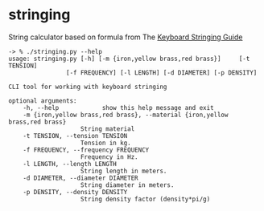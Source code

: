 # stringing
String calculator based on formula from The [Keyboard Stringing Guide
](http://a.co/1kLyV1E)

	-> % ./stringing.py --help
	usage: stringing.py [-h] [-m {iron,yellow brass,red brass}] 	[-t TENSION]
                    [-f FREQUENCY] [-l LENGTH] [-d DIAMETER] [-p DENSITY]

	CLI tool for working with keyboard stringing

	optional arguments:
  		-h, --help            show this help message and exit
  		-m {iron,yellow brass,red brass}, --material {iron,yellow 		brass,red brass}
                        String material
  		-t TENSION, --tension TENSION
                        Tension in kg.
  		-f FREQUENCY, --frequency FREQUENCY
                        Frequency in Hz.
  		-l LENGTH, --length LENGTH
                        String length in meters.
  		-d DIAMETER, --diameter DIAMETER
                        String diameter in meters.
  		-p DENSITY, --density DENSITY
                        String density factor (density*pi/g)